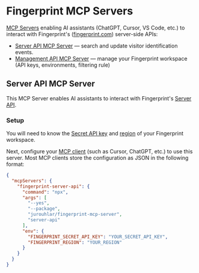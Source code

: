 # Fingerprint MCP Servers

[MCP Servers](https://modelcontextprotocol.io/introduction) enabling AI assistants (ChatGPT, Cursor, VS Code, etc.) to interact with Fingerprint's ([fingerprint.com](https://fingerprint.com)) server-side APIs:

* [Server API MCP Server](./server-api-mcp-server) — search and update visitor identification events.
* [Management API MCP Server](./management-api-mcp-server) — manage your Fingerprint workspace (API keys, environments, filtering rule)

## Server API MCP Server

This MCP Server enables AI assistants to interact with Fingerprint's [Server API](https://dev.fingerprint.com/reference/server-api).

### Setup

You will need to know the [Secret API key](https://dev.fingerprint.com/docs/quick-start-guide#2-get-your-api-key) and [region](https://dev.fingerprint.com/docs/regions) of your Fingerprint workspace.

Next, configure your [MCP client](https://modelcontextprotocol.io/clients) (such as Cursor, ChatGPT, etc.) to use this server. Most MCP clients store the configuration as JSON in the following format:

```json
{
  "mcpServers": {
    "fingerprint-server-api": {
      "command": "npx",
      "args": [
        "--yes",
        "--package",
        "jurouhlar/fingerprint-mcp-server",
        "server-api"
      ],
      "env": {
        "FINGERPRINT_SECRET_API_KEY": "YOUR_SECRET_API_KEY",
        "FINGERPRINT_REGION": "YOUR_REGION"
      }
    }
  }
}
```



